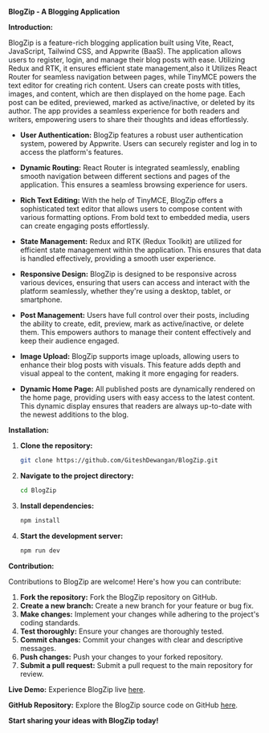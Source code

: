 **BlogZip - A Blogging Application**

**Introduction:**

BlogZip is a feature-rich blogging application built using Vite, React, JavaScript, Tailwind CSS, and Appwrite (BaaS). The application allows users to register, login, and manage their blog posts with ease. Utilizing Redux and RTK, it ensures efficient state management,also it Utilizes React Router for seamless navigation between pages, while TinyMCE powers the text editor for creating rich content. Users can create posts with titles, images, and content, which are then displayed on the home page. Each post can be edited, previewed, marked as active/inactive, or deleted by its author. The app provides a seamless experience for both readers and writers, empowering users to share their thoughts and ideas effortlessly.

- **User Authentication:** BlogZip features a robust user authentication system, powered by Appwrite. Users can securely register and log in to access the platform's features.
  
- **Dynamic Routing:** React Router is integrated seamlessly, enabling smooth navigation between different sections and pages of the application. This ensures a seamless browsing experience for users.
  
- **Rich Text Editing:** With the help of TinyMCE, BlogZip offers a sophisticated text editor that allows users to compose content with various formatting options. From bold text to embedded media, users can create engaging posts effortlessly.
  
- **State Management:** Redux and RTK (Redux Toolkit) are utilized for efficient state management within the application. This ensures that data is handled effectively, providing a smooth user experience.
  
- **Responsive Design:** BlogZip is designed to be responsive across various devices, ensuring that users can access and interact with the platform seamlessly, whether they're using a desktop, tablet, or smartphone.
  
- **Post Management:** Users have full control over their posts, including the ability to create, edit, preview, mark as active/inactive, or delete them. This empowers authors to manage their content effectively and keep their audience engaged.
  
- **Image Upload:** BlogZip supports image uploads, allowing users to enhance their blog posts with visuals. This feature adds depth and visual appeal to the content, making it more engaging for readers.
  
- **Dynamic Home Page:** All published posts are dynamically rendered on the home page, providing users with easy access to the latest content. This dynamic display ensures that readers are always up-to-date with the newest additions to the blog.

**Installation:**

1. **Clone the repository:**
   ```bash
   git clone https://github.com/GiteshDewangan/BlogZip.git
   ```

2. **Navigate to the project directory:**
   ```bash
   cd BlogZip
   ```

3. **Install dependencies:**
   ```bash
   npm install
   ```

4. **Start the development server:**
   ```bash
   npm run dev
   ```


**Contribution:**

Contributions to BlogZip are welcome! Here's how you can contribute:

1. **Fork the repository:** Fork the BlogZip repository on GitHub.
2. **Create a new branch:** Create a new branch for your feature or bug fix.
3. **Make changes:** Implement your changes while adhering to the project's coding standards.
4. **Test thoroughly:** Ensure your changes are thoroughly tested.
5. **Commit changes:** Commit your changes with clear and descriptive messages.
6. **Push changes:** Push your changes to your forked repository.
7. **Submit a pull request:** Submit a pull request to the main repository for review.

**Live Demo:**
Experience BlogZip live [here](https://blog-zip.vercel.app/).

**GitHub Repository:**
Explore the BlogZip source code on GitHub [here](https://github.com/GiteshDewangan/BlogZip).

**Start sharing your ideas with BlogZip today!**
